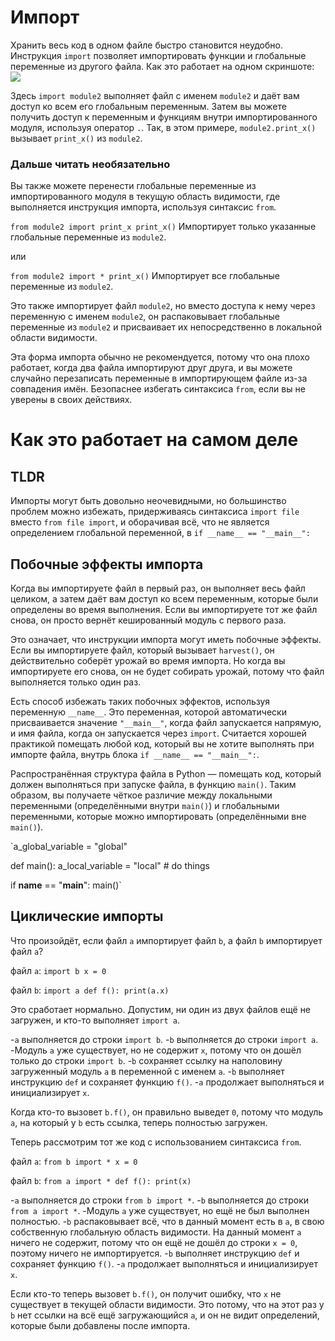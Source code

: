 # Импорт
Хранить весь код в одном файле быстро становится неудобно. 
Инструкция `import` позволяет импортировать функции и глобальные переменные из другого файла.
Как это работает на одном скриншоте:
![](ImportsInOnePicture400)

Здесь `import module2` выполняет файл с именем `module2` и даёт вам доступ ко всем его глобальным переменным.
Затем вы можете получить доступ к переменным и функциям внутри импортированного модуля, используя оператор `.`.
Так, в этом примере, `module2.print_x()` вызывает `print_x()` из `module2`.

### Дальше читать необязательно

Вы также можете перенести глобальные переменные из импортированного модуля в текущую область видимости, где выполняется инструкция импорта, используя синтаксис `from`.

`from module2 import print_x
print_x()`
Импортирует только указанные глобальные переменные из `module2`.

или

`from module2 import *
print_x()`
Импортирует все глобальные переменные из `module2`.

Это также импортирует файл `module2`, но вместо доступа к нему через переменную с именем `module2`, он распаковывает глобальные переменные из `module2` и присваивает их непосредственно в локальной области видимости.

Эта форма импорта обычно не рекомендуется, потому что она плохо работает, когда два файла импортируют друг друга, и вы можете случайно перезаписать переменные в импортирующем файле из-за совпадения имён. Безопаснее избегать синтаксиса `from`, если вы не уверены в своих действиях.

# Как это работает на самом деле

## TLDR
Импорты могут быть довольно неочевидными, но большинство проблем можно избежать, придерживаясь синтаксиса `import file` вместо `from file import`, и оборачивая всё, что не является определением глобальной переменной, в
`if __name__ == "__main__":`

## Побочные эффекты импорта
Когда вы импортируете файл в первый раз, он выполняет весь файл целиком, а затем даёт вам доступ ко всем переменным, которые были определены во время выполнения.
Если вы импортируете тот же файл снова, он просто вернёт кешированный модуль с первого раза.

Это означает, что инструкции импорта могут иметь побочные эффекты. Если вы импортируете файл, который вызывает `harvest()`, он действительно соберёт урожай во время импорта. Но когда вы импортируете его снова, он не будет собирать урожай, потому что файл выполняется только один раз.

Есть способ избежать таких побочных эффектов, используя переменную `__name__`. Это переменная, которой автоматически присваивается значение `"__main__"`, когда файл запускается напрямую, и имя файла, когда он запускается через `import`.
Считается хорошей практикой помещать любой код, который вы не хотите выполнять при импорте файла, внутрь блока `if __name__ == "__main__":`.

Распространённая структура файла в Python — помещать код, который должен выполняться при запуске файла, в функцию `main()`. Таким образом, вы получаете чёткое различие между локальными переменными (определёнными внутри `main()`) и глобальными переменными, которые можно импортировать (определёнными вне `main()`).

`a_global_variable = "global"

def main():
    a_local_variable = "local"
    # do things

if __name__ == "__main__":
    main()`

## Циклические импорты
Что произойдёт, если файл `a` импортирует файл `b`, а файл `b` импортирует файл `a`?

файл `a`:
`import b
x = 0`

файл `b`:
`import a
def f():
    print(a.x)`

Это сработает нормально. Допустим, ни один из двух файлов ещё не загружен, и кто-то выполняет `import a`.

-`a` выполняется до строки `import b`.
-`b` выполняется до строки `import a`.
-Модуль `a` уже существует, но не содержит `x`, потому что он дошёл только до строки `import b`.
-`b` сохраняет ссылку на наполовину загруженный модуль `a` в переменной с именем `a`.
-`b` выполняет инструкцию `def` и сохраняет функцию `f()`.
-`a` продолжает выполняться и инициализирует `x`.

Когда кто-то вызовет `b.f()`, он правильно выведет `0`, потому что модуль `a`, на который у `b` есть ссылка, теперь полностью загружен.

Теперь рассмотрим тот же код с использованием синтаксиса `from`.

файл `a`:
`from b import *
x = 0`

файл `b`:
`from a import *
def f():
    print(x)`

-`a` выполняется до строки `from b import *`.
-`b` выполняется до строки `from a import *`.
-Модуль `a` уже существует, но ещё не был выполнен полностью.
-`b` распаковывает всё, что в данный момент есть в `a`, в свою собственную глобальную область видимости. На данный момент `a` ничего не содержит, потому что он ещё не дошёл до строки `x = 0`, поэтому ничего не импортируется.
-`b` выполняет инструкцию `def` и сохраняет функцию `f()`.
-`a` продолжает выполняться и инициализирует `x`.

Если кто-то теперь вызовет `b.f()`, он получит ошибку, что `x` не существует в текущей области видимости. Это потому, что на этот раз у `b` нет ссылки на всё ещё загружающийся `a`, и он не видит определений, которые были добавлены после импорта.
